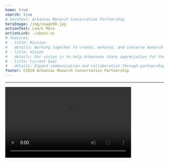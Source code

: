 ```yaml
---
home: true
search: true
# heroText: Arkansas Monarch Conservation Partnership
heroImage: /img/image98.jpg
actionText: Learn More
actionLink: ./about-us
# features:
# - title: Mission
#   details: Working together to create, enhance, and conserve monarch and pollinator habitat in The Natural State.
# - title: Vision
#   details: Our vision is to help Arkansans share appreciation for the importance and value of monarch butterflies and pollinators, and to work to conserve healthy habitats that support robust populations of these species across The Natural State.
# - title: Current Goal
#   details: Expand communication and collaboration through partnership among organizations and individuals interested in supporting monarch butterfly and pollinator conservation. The partnership is seeking agency and individual collaborators who can help to educate, procure funding, and provide scientific research that will support monarch butterfly and pollinator conservation in Arkansas and throughout North America.
footer: ©2020 Arkansas Monarch Conservation Partnership
---
```


---

<div class="video-container">
  <video width="400" height="225" controls>
    <source src="/video/wings-of-hope.mp4" type="video/mp4">
    Your browser does not support the video tag.
  </video>
</div>